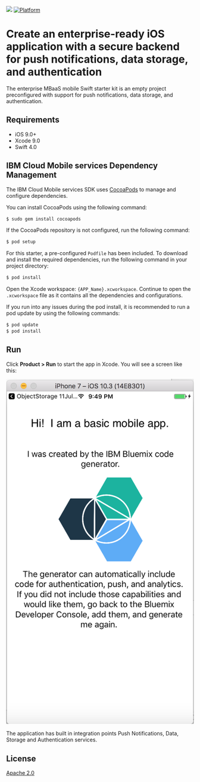[![](https://img.shields.io/badge/bluemix-powered-blue.svg)](https://bluemix.net)
[![Platform](https://img.shields.io/badge/platform-ios_swift-lightgrey.svg?style=flat)](https://developer.apple.com/swift/)

# Create an enterprise-ready iOS application with a secure backend for push notifications, data storage, and authentication

The enterprise MBaaS mobile Swift starter kit is an empty project preconfigured with support for push notifications, data storage, and authentication.

## Requirements

* iOS 9.0+
* Xcode 9.0
* Swift 4.0

## IBM Cloud Mobile services Dependency Management

The IBM Cloud Mobile services SDK uses [CocoaPods](https://cocoapods.org/) to manage and configure dependencies.

You can install CocoaPods using the following command:

```bash
$ sudo gem install cocoapods
```

If the CocoaPods repository is not configured, run the following command:

```bash
$ pod setup
```

For this starter, a pre-configured `Podfile` has been included. To download and install the required dependencies, run the following command in your project directory:

```bash
$ pod install
```
Open the Xcode workspace: `{APP_Name}.xcworkspace`. Continue to open the `.xcworkspace` file as it contains all the dependencies and configurations.

If you run into any issues during the pod install, it is recommended to run a pod update by using the following commands:

```bash
$ pod update
$ pod install
```

## Run

Click **Product > Run** to start the app in Xcode.  You will see a screen like this:

![Empty App Screenshot](README_Images/basic_home_screen.png)

The application has built in integration points  Push Notifications, Data, Storage and Authentication services.

## License

[Apache 2.0](LICENSE)
